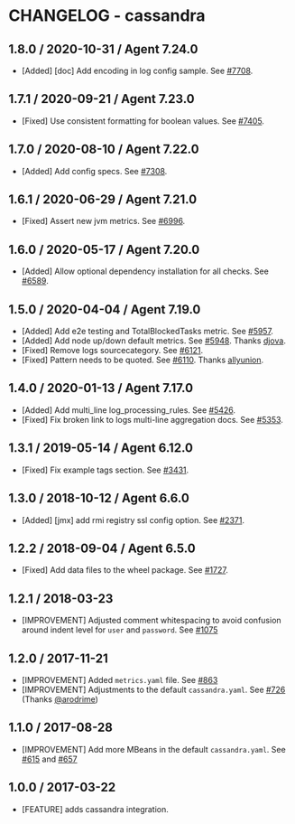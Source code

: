 # CHANGELOG - cassandra

## 1.8.0 / 2020-10-31 / Agent 7.24.0

* [Added] [doc] Add encoding in log config sample. See [#7708](https://github.com/DataDog/integrations-core/pull/7708).

## 1.7.1 / 2020-09-21 / Agent 7.23.0

* [Fixed] Use consistent formatting for boolean values. See [#7405](https://github.com/DataDog/integrations-core/pull/7405).

## 1.7.0 / 2020-08-10 / Agent 7.22.0

* [Added] Add config specs. See [#7308](https://github.com/DataDog/integrations-core/pull/7308).

## 1.6.1 / 2020-06-29 / Agent 7.21.0

* [Fixed] Assert new jvm metrics. See [#6996](https://github.com/DataDog/integrations-core/pull/6996).

## 1.6.0 / 2020-05-17 / Agent 7.20.0

* [Added] Allow optional dependency installation for all checks. See [#6589](https://github.com/DataDog/integrations-core/pull/6589).

## 1.5.0 / 2020-04-04 / Agent 7.19.0

* [Added] Add e2e testing and TotalBlockedTasks metric. See [#5957](https://github.com/DataDog/integrations-core/pull/5957).
* [Added] Add node up/down default metrics. See [#5948](https://github.com/DataDog/integrations-core/pull/5948). Thanks [djova](https://github.com/djova).
* [Fixed] Remove logs sourcecategory. See [#6121](https://github.com/DataDog/integrations-core/pull/6121).
* [Fixed] Pattern needs to be quoted. See [#6110](https://github.com/DataDog/integrations-core/pull/6110). Thanks [allyunion](https://github.com/allyunion).

## 1.4.0 / 2020-01-13 / Agent 7.17.0

* [Added] Add multi_line log_processing_rules. See [#5426](https://github.com/DataDog/integrations-core/pull/5426).
* [Fixed] Fix broken link to logs multi-line aggregation docs. See [#5353](https://github.com/DataDog/integrations-core/pull/5353).

## 1.3.1 / 2019-05-14 / Agent 6.12.0

* [Fixed] Fix example tags section. See [#3431](https://github.com/DataDog/integrations-core/pull/3431).

## 1.3.0 / 2018-10-12 / Agent 6.6.0

* [Added] [jmx] add rmi registry ssl config option. See [#2371][1].

## 1.2.2 / 2018-09-04 / Agent 6.5.0

* [Fixed] Add data files to the wheel package. See [#1727][2].

## 1.2.1 / 2018-03-23

* [IMPROVEMENT] Adjusted comment whitespacing to avoid confusion around indent level for `user` and `password`. See [#1075][3]

## 1.2.0 / 2017-11-21

* [IMPROVEMENT] Added `metrics.yaml` file. See [#863][4]
* [IMPROVEMENT] Adjustments to the default `cassandra.yaml`. See [#726][5] (Thanks [@arodrime][6])

## 1.1.0 / 2017-08-28

* [IMPROVEMENT] Add more MBeans in the default `cassandra.yaml`. See [#615][7] and [#657][8]

## 1.0.0 / 2017-03-22

* [FEATURE] adds cassandra integration.

<!--- The following link definition list is generated by PimpMyChangelog --->
[1]: https://github.com/DataDog/integrations-core/pull/2371
[2]: https://github.com/DataDog/integrations-core/pull/1727
[3]: https://github.com/DataDog/integrations-core/pull/1075
[4]: https://github.com/DataDog/integrations-core/issues/863
[5]: https://github.com/DataDog/integrations-core/issues/726
[6]: https://github.com/arodrime
[7]: https://github.com/DataDog/integrations-core/issues/615
[8]: https://github.com/DataDog/integrations-core/issues/657
